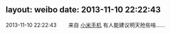 layout: weibo
date: 2013-11-10 22:22:43
---
<meta name="referrer" content="no-referrer" />

2013-11-10 22:22:43  &nbsp;&nbsp;&nbsp;&nbsp;&nbsp;&nbsp; 来自 <a href="http://app.weibo.com/t/feed/22zMnn" rel="nofollow">小米手机</a>
有人能建议明天抢些啥…… ​​​

